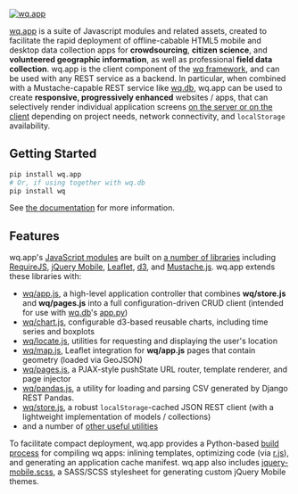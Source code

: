 [![wq.app](https://raw.github.com/wq/wq/master/images/256/wq.app.png)](http://wq.io/wq.app)

[wq.app](http://wq.io/wq.app) is a suite of Javascript modules and related assets, created to facilitate the rapid deployment of offline-cabable HTML5 mobile and desktop data collection apps for **crowdsourcing**, **citizen science**, and **volunteered geographic information**, as well as professional **field data collection**.  wq.app is the client component of the [wq framework], and can be used with any REST service as a backend.  In particular, when combined with a Mustache-capable REST service like [wq.db], wq.app can be used to create **responsive, progressively enhanced** websites / apps, that can selectively render individual application screens [on the server or on the client] depending on project needs, network connectivity, and `localStorage` availability.

## Getting Started

```bash
pip install wq.app
# Or, if using together with wq.db
pip install wq
```

See [the documentation] for more information.

## Features

wq.app's [JavaScript modules] are built on [a number of libraries] including [RequireJS], [jQuery Mobile], [Leaflet], [d3], and [Mustache.js].  wq.app extends these libraries with:

 * [wq/app.js], a high-level application controller that combines **wq/store.js** and **wq/pages.js** into a full configuration-driven CRUD client (intended for use with [wq.db]'s [app.py])
 * [wq/chart.js], configurable d3-based reusable charts, including time series and boxplots
 * [wq/locate.js], utilities for requesting and displaying the user's location
 * [wq/map.js], Leaflet integration for **wq/app.js** pages that contain geometry (loaded via GeoJSON)
 * [wq/pages.js], a PJAX-style pushState URL router, template renderer, and page injector
 * [wq/pandas.js], a utility for loading and parsing CSV generated by Django REST Pandas.
 * [wq/store.js], a robust `localStorage`-cached JSON REST client (with a lightweight implementation of models / collections)
 * and a number of [other useful utilities]

To facilitate compact deployment, wq.app provides a Python-based [build process] for compiling wq apps: inlining templates, optimizing code (via [r.js]), and generating an application cache manifest.  wq.app also includes [jquery-mobile.scss], a SASS/SCSS stylesheet for generating custom jQuery Mobile themes.

 [wq framework]: http://wq.io
 [recommended project layout]: https://github.com/wq/django-wq-template
 [a number of libraries]: http://wq.io/docs/third-party

 [the documentation]: http://wq.io/docs/
 [JavaScript modules]: http://wq.io/docs/app
 [RequireJS]: http://requirejs.org
 [r.js]: https://github.com/jrburke/r.js
 [jQuery Mobile]: http://jquerymobile.com
 [Leaflet]: http://leafletjs.com
 [d3]: http://d3js.org
 [Mustache.js]: https://mustache.github.com/
 
 [wq/app.js]: http://wq.io/docs/app-js
 [wq/chart.js]: http://wq.io/docs/chart-js
 [wq/pages.js]: http://wq.io/docs/pages-js
 [wq/pandas.js]: http://wq.io/docs/pandas-js
 [wq/locate.js]: http://wq.io/docs/locate-js
 [wq/map.js]: http://wq.io/docs/map-js
 [wq/store.js]: http://wq.io/docs/store-js
 [other useful utilities]: http://wq.io/docs/other-modules
 
 
 [jquery-mobile.scss]: http://wq.io/docs/jquery-mobile-scss-themes
 [build process]: http://wq.io/docs/build
 
 [wq.db]: http://wq.io/wq.db
 [app.py]: http://wq.io/docs/app.py
 [on the server or on the client]: http://wq.io/docs/templates
